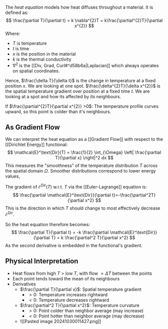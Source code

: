 The *heat equation* models how heat diffuses throughout a material. It is defined as:
$$
\frac{\partial T}{\partial t} = k \nabla^{2}T = k\frac{\partial^{2}T}{\partial x^{2}}
$$Where:
* $T$ is temperature
* $t$ is time
* $x$ is the position in the material
* $k$ is the thermal conductivity
* $\nabla^{2}$ is the [[Div, Grad, Curl#^d58b6a|Laplacian]] which always operates on spatial coordinates.

Hence,
$\frac{\delta T}{\delta t}$ is the change in temperature at a fixed position $x$. We are looking at one spot.
$\frac{\delta^{2}T}{\delta x^{2}}$ is the spatial temperature gradient over position at a fixed time $t$. We are looking at a spot and how its affected by its neighbours.

If $\frac{\partial^{2}T}{\partial x^{2}} >0$: The temperature profile curves upward, so this point is colder than it's neighbours.

## As Gradient Flow
We can interpret the heat equation as a [[Gradient Flow]] with respect to the [[Dirichlet Energy]] functional:
$$
\mathcal{E}^\text{Dir}(T) = \frac{1}{2} \int_{\Omega} \left| \frac{\partial T}{\partial x} \right|^2 dx
$$This measures the "smoothness" of the temperature distribution $T$ across the spatial domain $\Omega$. Smoother distributions correspond to lower energy values,

The gradient of $\mathcal{E}^\text{Dir}(T)$ w.r.t. $T$ via the [[Euler-Lagrange]] equation is:
$$
\frac{\partial \mathcal{E}^\text{Dir}}{\partial t}=-\frac{\partial^2T}{\partial x^2}
$$This is the direction in which $T$ should change to most effectively decrease $\mathcal{E}^\text{Dir}$.

So the heat equation therefore becomes:
$$
\frac{\partial T}{\partial t} = -k \frac{\partial \mathcal{E}^\text{Dir}}{\partial T} = k \frac{\partial^2 T}{\partial x^2}
$$As the second derivative is embedded in the functional's gradient.

## Physical Interpretation
* Heat flows from high $T$ > low $T$, with flow $\propto \Delta T$ between the points
* Each point tends toward the mean of its neighbours
* Derivatives 
	* $\frac{\partial T}{\partial x}$: Spatial temperature gradient 
		* $> 0$: Temperature increases rightward
		* $< 0$: Temperature decreases rightward 
	* $\frac{\partial^2 T}{\partial x^2}$: Temperature curvature 
		* $> 0$: Point colder than neighbor average (may increase)
		* $< 0$: Point hotter than neighbor average (may decrease)
	* ![[Pasted image 20241030011427.png]]